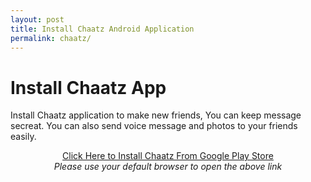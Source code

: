 ```yaml
---
layout: post
title: Install Chaatz Android Application
permalink: chaatz/
---
```


<div class="jumbotron">
  <h1>Install Chaatz App</h1>
  <p>Install Chaatz application to make new friends, You can keep message secreat. You can also send voice message and photos to your friends easily.</p>
<center><a class="btn btn-primary btn-lg" href="http://goo.gl/A9PNST" role="button">Click Here to Install Chaatz From Google Play Store</a><br/>
  <i>Please use your default browser to open the above link</i></center></p>
</div>
